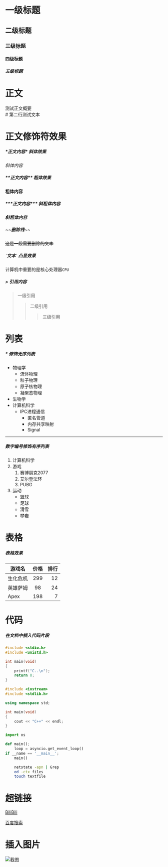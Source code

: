 
# 一级标题

## 二级标题

### 三级标题

#### 四级标题

##### 五级标题



# 正文

测试正文概要<br>
\# 第二行测试文本

# 正文修饰符效果

##### \*正文内容\* 斜体效果

*斜体内容*

##### \*\*正文内容\*\* 粗体效果

**粗体内容**

##### \*\*\*正文内容\*\*\* 斜粗体内容

***斜粗体内容***

##### \~\~删除线\~\~

~~这是一段需要删除的文本~~

##### \`文本\` 凸显效果

计算机中重要的是核心处理器`CPU`

##### \> 引用内容

> 一级引用
>> 二级引用
>>> 三级引用



# 列表

##### \* 修饰无序列表

* 物理学
  * 流体物理
  * 粒子物理
  * 原子核物理
  * 凝聚态物理
* 生物学
* 计算机科学
  * IPC进程通信
    * 匿名管道
    * 内存共享映射
    * Signal

--------------------------------

##### 数字编号修饰有序列表
1. 计算机科学
2. 游戏
   1. 赛博朋克2077
   2. 艾尔登法环
   3. PUBG
3. 运动
   * 篮球
   * 足球
   * 滑雪
   * 攀岩



# 表格

##### 表格效果

游戏名|价格|排行
--|:--:|--:
生化危机|299|12
英雄萨姆|98|24
Apex|198|7



# 代码

##### 在文档中插入代码片段

```c
#include <stdio.h>
#include <unistd.h>

int main(void)
{
	printf("C..\n");
	return 0;
}
```

```cpp
#include <iostream>
#include <stdlib.h>

using namespace std;

int main(void)
{
	cout << "C++" << endl;
}
```

```python
import os

def main();
	loop = asyncio.get_event_loop()
if __name == '__main__';
	main()
```

```bash
	netstate -apn | Grep
	od -ctx files
	touch textfile
```


# 超链接

[BiliBili](https://www.bilibili.com "点击访问B站")

[百度搜索](https//www.baidu.com "点击跳转到百度")



# 插入图片

![截图](https://thumbnail0.baidupcs.com/thumbnail/937d35ea3i462f1914d1a83ea6436af4?fid=1103622713870-250528-636340450243253&time=1650456000&rt=sh&sign=FDTAER-DCb740ccc5511e5e8fedcff06b081203-DH2o4qLOYC8AANX6upGFRW7JeRs%3D&expires=8h&chkv=0&chkbd=0&chkpc=&dp-logid=242285344813216936&dp-callid=0&file_type=0&size=c710_u400&quality=100&vuk=-&ft=video "点击图片")
